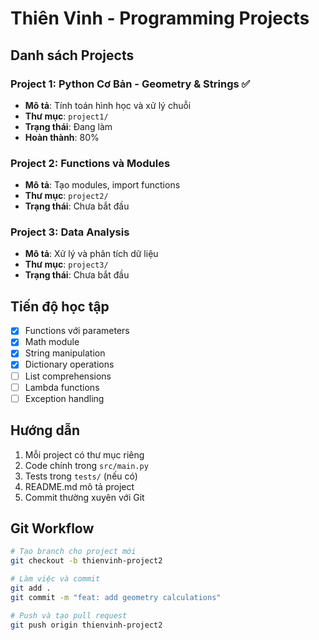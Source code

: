 # Thiên Vinh - Programming Projects

## Danh sách Projects

### Project 1: Python Cơ Bản - Geometry & Strings ✅
- **Mô tả**: Tính toán hình học và xử lý chuỗi
- **Thư mục**: `project1/`
- **Trạng thái**: Đang làm
- **Hoàn thành**: 80%

### Project 2: Functions và Modules
- **Mô tả**: Tạo modules, import functions
- **Thư mục**: `project2/`
- **Trạng thái**: Chưa bắt đầu

### Project 3: Data Analysis
- **Mô tả**: Xử lý và phân tích dữ liệu
- **Thư mục**: `project3/`
- **Trạng thái**: Chưa bắt đầu

## Tiến độ học tập
- [x] Functions với parameters
- [x] Math module
- [x] String manipulation
- [x] Dictionary operations
- [ ] List comprehensions
- [ ] Lambda functions
- [ ] Exception handling

## Hướng dẫn
1. Mỗi project có thư mục riêng
2. Code chính trong `src/main.py`
3. Tests trong `tests/` (nếu có)
4. README.md mô tả project
5. Commit thường xuyên với Git

## Git Workflow
```bash
# Tạo branch cho project mới
git checkout -b thienvinh-project2

# Làm việc và commit
git add .
git commit -m "feat: add geometry calculations"

# Push và tạo pull request
git push origin thienvinh-project2
```

